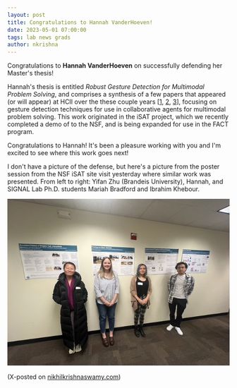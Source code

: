 ```yaml
---
layout: post
title: Congratulations to Hannah VanderHoeven!
date: 2023-05-01 07:00:00
tags: lab news grads
author: nkrishna
---
```


Congratulations to **Hannah VanderHoeven** on successfully defending her Master's thesis!

Hannah's thesis is entitled *Robust Gesture Detection for Multimodal Problem Solving*, and comprises a synthesis of a few papers that appeared (or will appear) at HCII over the these couple years [[1](https://www.nikhilkrishnaswamy.com/assets/docs/pdfs/HCII-2023-VanderHoeven.pdf), [2](https://www.nikhilkrishnaswamy.com/assets/docs/pdfs/HCII-2024-VanderHoeven-Point.pdf), [3](https://www.nikhilkrishnaswamy.com/assets/docs/pdfs/HCII-2024-VanderHoeven-Multimodal.pdf)], focusing on gesture detection techniques for use in collaborative agents for multimodal problem solving. This work originated in the iSAT project, which we recently completed a demo of to the NSF, and is being expanded for use in the FACT program. 

Congratulations to Hannah!  It's been a pleasure working with you and I'm excited to see where this work goes next!

I don't have a picture of the defense, but here's a picture from the poster session from the NSF iSAT site visit yesterday where similar work was presented. From left to right: Yifan Zhu (Brandeis University), Hannah, and SIGNAL Lab Ph.D. students Mariah Bradford and Ibrahim Khebour.

![NSF Site Visit 2024](../assets/images/spring24/nsf-site-visit-2024.jpg?raw=true "NSF Site Visit 2024")

(X-posted on [nikhilkrishnaswamy.com](https://www.nikhilkrishnaswamy.com/2023/05/01/congratulations-hannah-vanderhoeven.html))
